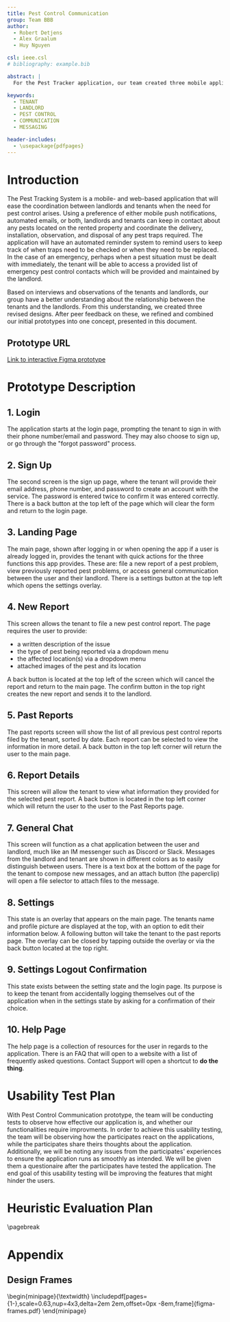 ```yaml
---
title: Pest Control Communication
group: Team BBB
author:
  - Robert Detjens
  - Alex Graalum
  - Huy Nguyen

csl: ieee.csl
# bibliography: example.bib

abstract: |
  For the Pest Tracker application, our team created three mobile application designs, each focused on the communication between landlords and tenants surrounding the need for pest control. After multiple design iterations, we have decided on a final concept to iterate on and flesh out. This document details this improved design, and the tests we will use to evaluate its effectiveness.

keywords:
  - TENANT
  - LANDLORD
  - PEST CONTROL
  - COMMUNICATION
  - MESSAGING

header-includes:
  - \usepackage{pdfpages}
---
```


# Introduction

The Pest Tracking System is a mobile- and web-based application that will ease the coordination between landlords and tenants when the need for pest control arises. Using a preference of either mobile push notifications, automated emails, or both, landlords and tenants can keep in contact about any pests located on the rented property and coordinate the delivery, installation, observation, and disposal of any pest traps required. The application will have an automated reminder system to remind users to keep track of when traps need to be checked or when they need to be replaced. In the case of an emergency, perhaps when a pest situation must be dealt with immediately, the tenant will be able to access a provided list of emergency pest control contacts which will be provided and maintained by the landlord.

Based on interviews and observations of the tenants and landlords, our group have a better understanding about the relationship between the tenants and the landlords. From this understanding, we created three revised designs. After peer feedback on these, we refined and combined our initial prototypes into one concept, presented in this document.

## Prototype URL

[Link to interactive Figma prototype](https://www.figma.com/proto/jtvyDb0Iw8zp9G3xuGY8DW/Concept---Week-6---Evaluation)

# Prototype Description

## 1. Login

The application starts at the login page, prompting the tenant to sign in with their phone number/email and password. They may also choose to sign up, or go through the "forgot password" process.

## 2. Sign Up

The second screen is the sign up page, where the tenant will provide their email address, phone number, and password to create an account with the service. The password is entered twice to confirm it was entered correctly. There is a back button at the top left of the page which will clear the form and return to the login page.

## 3. Landing Page

The main page, shown after logging in or when opening the app if a user is already logged in, provides the tenant with quick actions for the three functions this app provides. These are: file a new report of a pest problem, view previously reported pest problems, or access general communication between the user and their landlord. There is a settings button at the top left which opens the settings overlay.

## 4. New Report

This screen allows the tenant to file a new pest control report. The page requires the user to provide:

- a written description of the issue
- the type of pest being reported via a dropdown menu
- the affected location(s) via a dropdown menu
- attached images of the pest and its location

A back button is located at the top left of the screen which will cancel the report and return to the main page. The confirm button in the top right creates the new report and sends it to the landlord.

## 5. Past Reports

The past reports screen will show the list of all previous pest control reports filed by the tenant, sorted by date. Each report can be selected to view the information in more detail. A back button in the top left corner will return the user to the main page.

## 6. Report Details

This screen will allow the tenant to view what information they provided for the selected pest report. A back button is located in the top left corner which will return the user to the user to the Past Reports page.

## 7. General Chat

This screen will function as a chat application between the user and landlord, much like an IM messenger such as Discord or Slack. Messages from the landlord and tenant are shown in different colors as to easily distinguish between users. There is a text box at the bottom of the page for the tenant to compose new messages, and an attach button (the paperclip) will open a file selector to attach files to the message.

## 8. Settings

This state is an overlay that appears on the main page. The tenants name and profile picture are displayed at the top, with an option to edit their information below. A following button will take the tenant to the past reports page. The overlay can be closed by tapping outside the overlay or via the back button located at the top right.

## 9. Settings Logout Confirmation

This state exists between the setting state and the login page. Its purpose is to keep the tenant from accidentally logging themselves out of the application when in the settings state by asking for a confirmation of their choice.

## 10. Help Page

The help page is a collection of resources for the user in regards to the application. There is an FAQ that will open to a website with a list of frequently asked questions. Contact Support will open a shortcut to **do the thing**.

# Usability Test Plan

With Pest Control Communication prototype, the team will be conducting tests to observe how effective our application is, and whether our functionalities require improvments. In order to achieve this usability testing, the team will be observing how the participates react on the applications, while the participates share theirs thoughts about the application. Additionally, we will be noting any issues from the participates' experiences to ensure the application runs as smoothly as intended. We will be given them a questionaire after the participates have tested the application. The end goal of this usability testing will be improving the features that might hinder the users.



# Heuristic Evaluation Plan



\pagebreak

# Appendix

## Design Frames

\begin{minipage}{\textwidth}
  \includepdf[pages={1-},scale=0.63,nup=4x3,delta=2em 2em,offset=0px -8em,frame]{figma-frames.pdf}
\end{minipage}
